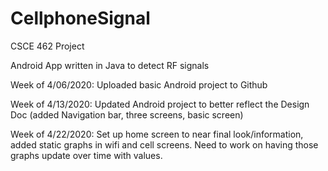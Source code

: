 # CellphoneSignal

CSCE 462 Project

Android App written in Java to detect RF signals

Week of 4/06/2020: Uploaded basic Android project to Github

Week of 4/13/2020: Updated Android project to better reflect the Design Doc (added Navigation bar, three screens, basic screen)

Week of 4/22/2020: Set up home screen to near final look/information, added static graphs in wifi and cell screens. Need to work on having those graphs update over time with values.
